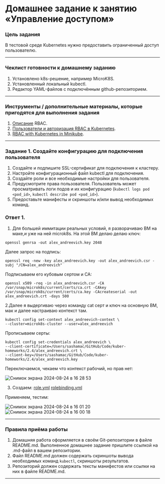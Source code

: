 # Домашнее задание к занятию «Управление доступом»

### Цель задания

В тестовой среде Kubernetes нужно предоставить ограниченный доступ пользователю.

------

### Чеклист готовности к домашнему заданию

1. Установлено k8s-решение, например MicroK8S.
2. Установленный локальный kubectl.
3. Редактор YAML-файлов с подключённым github-репозиторием.

------

### Инструменты / дополнительные материалы, которые пригодятся для выполнения задания

1. [Описание](https://kubernetes.io/docs/reference/access-authn-authz/rbac/) RBAC.
2. [Пользователи и авторизация RBAC в Kubernetes](https://habr.com/ru/company/flant/blog/470503/).
3. [RBAC with Kubernetes in Minikube](https://medium.com/@HoussemDellai/rbac-with-kubernetes-in-minikube-4deed658ea7b).

------

### Задание 1. Создайте конфигурацию для подключения пользователя

1. Создайте и подпишите SSL-сертификат для подключения к кластеру.
2. Настройте конфигурационный файл kubectl для подключения.
3. Создайте роли и все необходимые настройки для пользователя.
4. Предусмотрите права пользователя. Пользователь может просматривать логи подов и их конфигурацию (`kubectl logs pod <pod_id>`, `kubectl describe pod <pod_id>`).
5. Предоставьте манифесты и скриншоты и/или вывод необходимых команд.


### Ответ 1. 

1. Для большей иммитации реальных условий, я разворачиваю ВМ на маке,и уже на ней microk8s. На этой ВМ делаю делаю ключ:
```
openssl genrsa -out alex_andreevich.key 2048
```

Далее запрос на подпись: 

```
openssl req -new -key alex_andreevich.key -out alex_andreevich.csr -subj "/CN=alex_andreevich"
```

Подписываем его кубовым сертом и СА: 

```
openssl x509 -req -in alex_andreevich.csr -CA /var/snap/microk8s/current/certs/ca.crt -CAkey /var/snap/microk8s/current/certs/ca.key -CAcreateserial -out alex_andreevich.crt -days 500
```

2.Далее я выдергиваю через команду cat серт и ключ на основную ВМ, мак и далее настраиваю контекст там.  
```
kubectl config set-context alex_andreevich-context \
--cluster=microk8s-cluster --user=alex_andreevich
```

Прописываем серты:

```
kubectl config set-credentials alex_andreevich \
--client-certificate=/Users/sashamac/GitHub/Code/kuber-homeworks/2.4/alex_andreevich.crt \
--client-key=/Users/sashamac/GitHub/Code/kuber-homeworks/2.4/alex_andreevich.key

```

Переключаемся, чекаем что контекст рабочий, но прав нет: 

![Снимок экрана 2024-08-24 в 16 28 53](https://github.com/user-attachments/assets/9c95a211-6a0c-4c6b-9647-b72c022381fb)

3. Создаем: 
[role.yml](https://github.com/alexandreevich/kuber-homeworks/blob/main/2.4/role.yml)
[rolebinding.yml](https://github.com/alexandreevich/kuber-homeworks/blob/main/2.4/role.yml)

Применяем, тестим:

![Снимок экрана 2024-08-24 в 16 01 20](https://github.com/user-attachments/assets/dcb15005-dbfd-4795-a514-acc923daaeee)
![Снимок экрана 2024-08-24 в 16 00 18](https://github.com/user-attachments/assets/68b131e2-c609-4a3a-be70-2449635a040d)




------

### Правила приёма работы

1. Домашняя работа оформляется в своём Git-репозитории в файле README.md. Выполненное домашнее задание пришлите ссылкой на .md-файл в вашем репозитории.
2. Файл README.md должен содержать скриншоты вывода необходимых команд `kubectl`, скриншоты результатов.
3. Репозиторий должен содержать тексты манифестов или ссылки на них в файле README.md.

------

